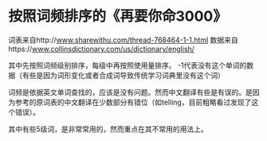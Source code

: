 # 按照词频排序的《再要你命3000》
词表来自http://www.sharewithu.com/thread-768464-1-1.html
数据来自https://www.collinsdictionary.com/us/dictionary/english/

其中先按照词频级别排序，每级中再按照使用量排序。
-1代表没有这个单词的数据（有些是因为词形变化或者合成词导致传统学习词典里没有这个词）

词频是依据英文单词查找的，应该是没有问题。然而中文翻译有些是有误的。是因为参考的原词表的中文翻译在少数部分有错位（如telling，目前粗略看过发现了这个错误）。

其中有些5级词，是非常常用的，然而重点在其不常用的用法上。

